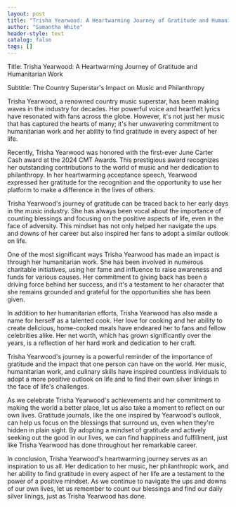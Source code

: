 ```yaml
---
layout: post
title: "Trisha Yearwood: A Heartwarming Journey of Gratitude and Humanitarian Work"
author: "Samantha White"
header-style: text
catalog: false
tags: []
---
```


Title: Trisha Yearwood: A Heartwarming Journey of Gratitude and Humanitarian Work

Subtitle: The Country Superstar's Impact on Music and Philanthropy

Trisha Yearwood, a renowned country music superstar, has been making waves in the industry for decades. Her powerful voice and heartfelt lyrics have resonated with fans across the globe. However, it's not just her music that has captured the hearts of many; it's her unwavering commitment to humanitarian work and her ability to find gratitude in every aspect of her life.

Recently, Trisha Yearwood was honored with the first-ever June Carter Cash award at the 2024 CMT Awards. This prestigious award recognizes her outstanding contributions to the world of music and her dedication to philanthropy. In her heartwarming acceptance speech, Yearwood expressed her gratitude for the recognition and the opportunity to use her platform to make a difference in the lives of others.

Trisha Yearwood's journey of gratitude can be traced back to her early days in the music industry. She has always been vocal about the importance of counting blessings and focusing on the positive aspects of life, even in the face of adversity. This mindset has not only helped her navigate the ups and downs of her career but also inspired her fans to adopt a similar outlook on life.

One of the most significant ways Trisha Yearwood has made an impact is through her humanitarian work. She has been involved in numerous charitable initiatives, using her fame and influence to raise awareness and funds for various causes. Her commitment to giving back has been a driving force behind her success, and it's a testament to her character that she remains grounded and grateful for the opportunities she has been given.

In addition to her humanitarian efforts, Trisha Yearwood has also made a name for herself as a talented cook. Her love for cooking and her ability to create delicious, home-cooked meals have endeared her to fans and fellow celebrities alike. Her net worth, which has grown significantly over the years, is a reflection of her hard work and dedication to her craft.

Trisha Yearwood's journey is a powerful reminder of the importance of gratitude and the impact that one person can have on the world. Her music, humanitarian work, and culinary skills have inspired countless individuals to adopt a more positive outlook on life and to find their own silver linings in the face of life's challenges.

As we celebrate Trisha Yearwood's achievements and her commitment to making the world a better place, let us also take a moment to reflect on our own lives. Gratitude journals, like the one inspired by Yearwood's outlook, can help us focus on the blessings that surround us, even when they're hidden in plain sight. By adopting a mindset of gratitude and actively seeking out the good in our lives, we can find happiness and fulfillment, just like Trisha Yearwood has done throughout her remarkable career.

In conclusion, Trisha Yearwood's heartwarming journey serves as an inspiration to us all. Her dedication to her music, her philanthropic work, and her ability to find gratitude in every aspect of her life are a testament to the power of a positive mindset. As we continue to navigate the ups and downs of our own lives, let us remember to count our blessings and find our daily silver linings, just as Trisha Yearwood has done.
